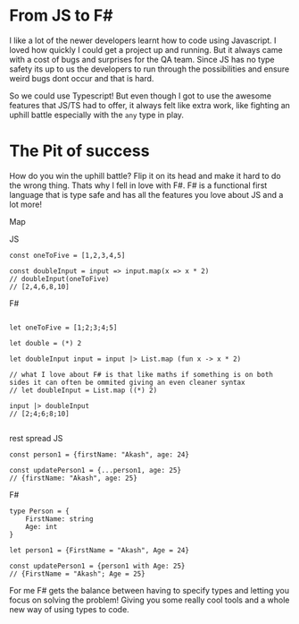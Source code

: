 # From JS to F#

I like a lot of the newer developers learnt how to code using Javascript. I loved how quickly I could get a project up and running. But it always came with a cost of bugs and surprises for the QA team. Since JS has no type safety its up to us the developers to
run through the possibilities and ensure weird bugs dont occur and that is hard.

So we could use Typescript! But even though I got to use the awesome features that JS/TS had to offer, it always felt like extra work, like fighting an uphill battle especially with the `any` type in play.

# The Pit of success

How do you win the uphill battle? Flip it on its head and make it hard to do the wrong thing. Thats why I fell in love with F#.
F# is a functional first language that is type safe and has all the features you love about JS and a lot more!

Map

JS

```
const oneToFive = [1,2,3,4,5]

const doubleInput = input => input.map(x => x * 2)
// doubleInput(oneToFive)
// [2,4,6,8,10]

```


F#
```

let oneToFive = [1;2;3;4;5]

let double = (*) 2

let doubleInput input = input |> List.map (fun x -> x * 2)

// what I love about F# is that like maths if something is on both sides it can often be ommited giving an even cleaner syntax
// let doubleInput = List.map ((*) 2)

input |> doubleInput
// [2;4;6;8;10]


```

rest spread
JS

```
const person1 = {firstName: "Akash", age: 24}

const updatePerson1 = {...person1, age: 25}
// {firstName: "Akash", age: 25}

```

F#

```
type Person = {
    FirstName: string
    Age: int
}

let person1 = {FirstName = "Akash", Age = 24}

const updatePerson1 = {person1 with Age: 25}
// {FirstName = "Akash"; Age = 25}

```

For me F# gets the balance between having to specify types and letting you focus on solving the problem! Giving you some really cool tools and a whole new way of using types to code.